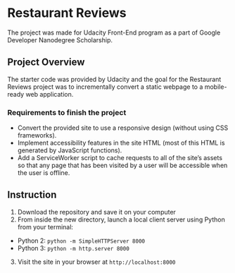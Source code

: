 # Restaurant Reviews

The project was made for Udacity Front-End program as a part of Google Developer Nanodegree Scholarship.

## Project Overview

The starter code was provided by Udacity and the goal for the Restaurant Reviews project was to incrementally convert a static webpage to a mobile-ready web application.

### Requirements to finish the project

- Convert the provided site to use a responsive design (without using CSS frameworks).
- Implement accessibility features in the site HTML (most of this HTML is generated by JavaScript functions).
- Add a ServiceWorker script to cache requests to all of the site’s assets so that any page that has been visited by a user will be accessible when the user is offline.

## Instruction

1. Download the repository and save it on your computer
2. From inside the new directory, launch a local client server using Python from your terminal:
- Python 2: `python -m SimpleHTTPServer 8000`
- Python 3: `python -m http.server 8000`
3. Visit the site in your browser at `http://localhost:8000`